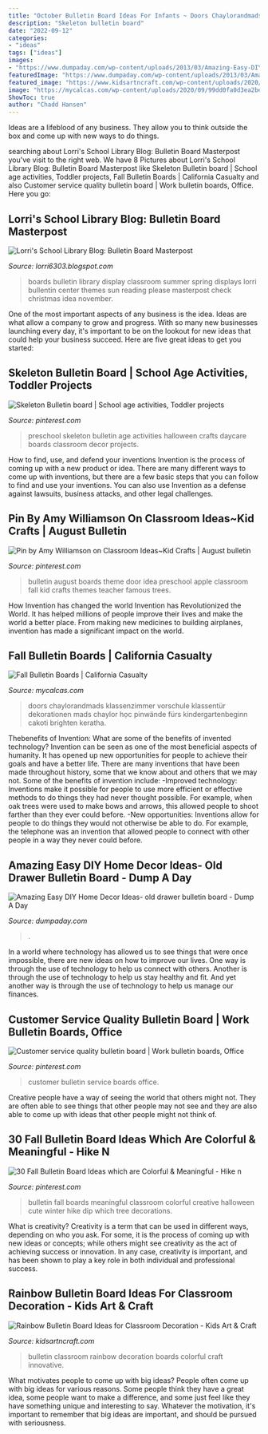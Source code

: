 ```yaml
---
title: "October Bulletin Board Ideas For Infants ~ Doors Chaylorandmads Klassenzimmer Vorschule Klassentür Dekorationen Mads Chaylor Học Pinwände Fürs Kindergartenbeginn Cakoti Brighten Keratha"
description: "Skeleton bulletin board"
date: "2022-09-12"
categories:
- "ideas"
tags: ["ideas"]
images:
- "https://www.dumpaday.com/wp-content/uploads/2013/03/Amazing-Easy-DIY-Home-Decor-Ideas-old-drawer-bulletin-board.jpg"
featuredImage: "https://www.dumpaday.com/wp-content/uploads/2013/03/Amazing-Easy-DIY-Home-Decor-Ideas-old-drawer-bulletin-board.jpg"
featured_image: "https://www.kidsartncraft.com/wp-content/uploads/2020/10/innovative-Rainbow-Bulletin-Boards-for-a-Colorful-Classroom.jpg"
image: "https://mycalcas.com/wp-content/uploads/2020/09/99dd0fa0d3ea2be7cca0d05789c50e7e.jpg"
ShowToc: true
author: "Chadd Hansen"
---
```



Ideas are a lifeblood of any business. They allow you to think outside the box and come up with new ways to do things.

	

		
searching about Lorri&#039;s School Library Blog: Bulletin Board Masterpost you've visit to the right web. We have 8 Pictures about Lorri&#039;s School Library Blog: Bulletin Board Masterpost like Skeleton Bulletin board | School age activities, Toddler projects, Fall Bulletin Boards | California Casualty and also Customer service quality bulletin board | Work bulletin boards, Office. Here you go:
		
    
## Lorri&#039;s School Library Blog: Bulletin Board Masterpost

<img loading=lazy src="https://1.bp.blogspot.com/-fKlBEgPdFV4/UbCwMma_u9I/AAAAAAAAALI/2q9auQ7Z_P0/s1600/AllPicutresFrom+Camera4-2013+001+(345).JPG" onerror="this.onerror=null;this.src='https://tse3.mm.bing.net/th?id=OIP.3aQfN_S8JGNo2S5ssa7MbAHaJ4&amp;pid=15.1';" alt="Lorri&#039;s School Library Blog: Bulletin Board Masterpost">

_Source: lorri6303.blogspot.com_

>boards bulletin library display classroom summer spring displays lorri bullentin center themes sun reading please masterpost check christmas idea november. 

	

One of the most important aspects of any business is the idea. Ideas are what allow a company to grow and progress. With so many new businesses launching every day, it's important to be on the lookout for new ideas that could help your business succeed. Here are five great ideas to get you started: 

    
## Skeleton Bulletin Board | School Age Activities, Toddler Projects

<img loading=lazy src="https://i.pinimg.com/736x/a4/b5/a4/a4b5a4277fac0bc4f6b2fa15a5865d66.jpg" onerror="this.onerror=null;this.src='https://tse3.mm.bing.net/th?id=OIP.4e0nZ8FGnnxf8B2DwS6JggHaNK&amp;pid=15.1';" alt="Skeleton Bulletin board | School age activities, Toddler projects">

_Source: pinterest.com_

>preschool skeleton bulletin age activities halloween crafts daycare boards classroom decor projects. 

	

How to find, use, and defend your inventions
Invention is the process of coming up with a new product or idea. There are many different ways to come up with inventions, but there are a few basic steps that you can follow to find and use your inventions. You can also use Invention as a defense against lawsuits, business attacks, and other legal challenges.

    
## Pin By Amy Williamson On Classroom Ideas~Kid Crafts | August Bulletin

<img loading=lazy src="https://i.pinimg.com/736x/26/79/85/26798589cbd70b479f582452c66c2fbd--august-bulletin-boards-school-bulletin-boards.jpg" onerror="this.onerror=null;this.src='https://tse3.mm.bing.net/th?id=OIP.DR4MpS158Ovggm8QSRec1QHaHa&amp;pid=15.1';" alt="Pin by Amy Williamson on Classroom Ideas~Kid Crafts | August bulletin">

_Source: pinterest.com_

>bulletin august boards theme door idea preschool apple classroom fall kid crafts themes teacher famous trees. 

	

How Invention has changed the world
Invention has Revolutionized the World. It has helped millions of people improve their lives and make the world a better place. From making new medicines to building airplanes, invention has made a significant impact on the world.

    
## Fall Bulletin Boards | California Casualty

<img loading=lazy src="https://mycalcas.com/wp-content/uploads/2020/09/99dd0fa0d3ea2be7cca0d05789c50e7e.jpg" onerror="this.onerror=null;this.src='https://tse2.mm.bing.net/th?id=OIP.Whm7I-yG69MU21C1MKSZlgHaLG&amp;pid=15.1';" alt="Fall Bulletin Boards | California Casualty">

_Source: mycalcas.com_

>doors chaylorandmads klassenzimmer vorschule klassentür dekorationen mads chaylor học pinwände fürs kindergartenbeginn cakoti brighten keratha. 

	

Thebenefits of Invention: What are some of the benefits of invented technology?
Invention can be seen as one of the most beneficial aspects of humanity. It has opened up new opportunities for people to achieve their goals and have a better life. There are many inventions that have been made throughout history, some that we know about and others that we may not. Some of the benefits of invention include: 
-Improved technology: Inventions make it possible for people to use more efficient or effective methods to do things they had never thought possible. For example, when oak trees were used to make bows and arrows, this allowed people to shoot farther than they ever could before. 
-New opportunities: Inventions allow for people to do things they would not otherwise be able to do. For example, the telephone was an invention that allowed people to connect with other people in a way they never could before.

    
## Amazing Easy DIY Home Decor Ideas- Old Drawer Bulletin Board - Dump A Day

<img loading=lazy src="https://www.dumpaday.com/wp-content/uploads/2013/03/Amazing-Easy-DIY-Home-Decor-Ideas-old-drawer-bulletin-board.jpg" onerror="this.onerror=null;this.src='https://tse1.mm.bing.net/th?id=OIP.wGhBW6uKDkhtymHYG6CP5gHaKP&amp;pid=15.1';" alt="Amazing Easy DIY Home Decor Ideas- old drawer bulletin board - Dump A Day">

_Source: dumpaday.com_

>. 

	

In a world where technology has allowed us to see things that were once impossible, there are new ideas on how to improve our lives. One way is through the use of technology to help us connect with others. Another is through the use of technology to help us stay healthy and fit. And yet another way is through the use of technology to help us manage our finances.

    
## Customer Service Quality Bulletin Board | Work Bulletin Boards, Office

<img loading=lazy src="https://i.pinimg.com/736x/59/4f/79/594f79f4780d135f278c35be94dcbec2.jpg" onerror="this.onerror=null;this.src='https://tse1.mm.bing.net/th?id=OIP.JW2pw-z6IPDD25oukCSPxwHaNJ&amp;pid=15.1';" alt="Customer service quality bulletin board | Work bulletin boards, Office">

_Source: pinterest.com_

>customer bulletin service boards office. 

	

Creative people have a way of seeing the world that others might not. They are often able to see things that other people may not see and they are also able to come up with ideas that other people might not think of.

    
## 30 Fall Bulletin Board Ideas Which Are Colorful &amp; Meaningful - Hike N

<img loading=lazy src="https://i.pinimg.com/736x/36/59/84/3659848289f5cee489cf9ef7c7996e87.jpg" onerror="this.onerror=null;this.src='https://tse4.mm.bing.net/th?id=OIP.P8GGWM3m-Im8MUxAr_97iQHaGO&amp;pid=15.1';" alt="30 Fall Bulletin Board Ideas which are Colorful &amp; Meaningful - Hike n">

_Source: pinterest.com_

>bulletin fall boards meaningful classroom colorful creative halloween cute winter hike dip which tree decorations. 

	

What is creativity?
Creativity is a term that can be used in different ways, depending on who you ask. For some, it is the process of coming up with new ideas or concepts; while others might see creativity as the act of achieving success or innovation. In any case, creativity is important, and has been shown to play a key role in both individual and professional success.

    
## Rainbow Bulletin Board Ideas For Classroom Decoration - Kids Art &amp; Craft

<img loading=lazy src="https://www.kidsartncraft.com/wp-content/uploads/2020/10/innovative-Rainbow-Bulletin-Boards-for-a-Colorful-Classroom.jpg" onerror="this.onerror=null;this.src='https://tse1.mm.bing.net/th?id=OIP.GsXIX4uVNff2FJdJMvyy2wHaEG&amp;pid=15.1';" alt="Rainbow Bulletin Board Ideas for Classroom Decoration - Kids Art &amp; Craft">

_Source: kidsartncraft.com_

>bulletin classroom rainbow decoration boards colorful craft innovative. 

	

What motivates people to come up with big ideas?
People often come up with big ideas for various reasons. Some people think they have a great idea, some people want to make a difference, and some just feel like they have something unique and interesting to say. Whatever the motivation, it's important to remember that big ideas are important, and should be pursued with seriousness.


